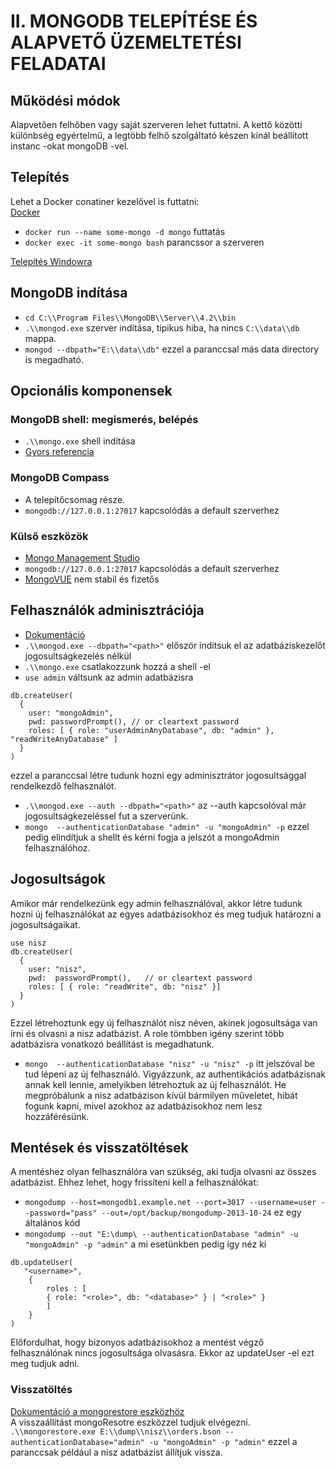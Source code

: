 # II. MONGODB TELEPÍTÉSE ÉS ALAPVETŐ ÜZEMELTETÉSI FELADATAI

## Működési módok
Alapvetően felhőben vagy saját szerveren lehet futtatni. A kettő közötti különbség egyértelmű, a legtöbb felhő szolgáltató készen kínál beállított instanc -okat mongoDB -vel.

## Telepítés
Lehet a Docker conatiner kezelővel is futtatni:  
[Docker](https://www.docker.com/get-started)  
- `docker run --name some-mongo -d mongo` futtatás
- `docker exec -it some-mongo bash` parancssor a szerveren
  
[Telepítés Windowra](https://www.mongodb.com/dr/fastdl.mongodb.org/win32/mongodb-win32-x86_64-2012plus-4.2.6-signed.msi/download)  

## MongoDB indítása
- `cd C:\\Program Files\\MongoDB\\Server\\4.2\\bin`
- `.\\mongod.exe` szerver indítása, tipikus hiba, ha nincs `C:\\data\\db` mappa.
- `mongod --dbpath="E:\\data\\db"` ezzel a paranccsal más data directory is 
megadható.

## Opcionális komponensek
### MongoDB shell: megismerés, belépés
- `.\\mongo.exe` shell indítása
- [Gyors referencia](https://docs.mongodb.com/manual/reference/mongo-shell/)

### MongoDB Compass
- A telepítőcsomag része.
- `mongodb://127.0.0.1:27017` kapcsolódás a default szerverhez

### Külső eszközök 
- [Mongo Management Studio](http://mms.litixsoft.de/index.php?lang=en)
- `mongodb://127.0.0.1:27017` kapcsolódás a default szerverhez
- [MongoVUE](https://mongovue.software.informer.com/) nem stabil és fizetős

## Felhasználók adminisztrációja
- [Dokumentáció](https://docs.mongodb.com/manual/tutorial/enable-authentication/)
- `.\\mongod.exe --dbpath="<path>"` először indítsuk el az adatbáziskezelőt 
jogosultságkezelés nélkül
- `.\\mongo.exe` csatlakozzunk hozzá a shell -el
- `use admin` váltsunk az admin adatbázisra
```shell
db.createUser(
  {
    user: "mongoAdmin",
    pwd: passwordPrompt(), // or cleartext password
    roles: [ { role: "userAdminAnyDatabase", db: "admin" }, "readWriteAnyDatabase" ]
  }
)
```
ezzel a paranccsal létre tudunk hozni egy adminisztrátor jogosultsággal 
rendelkezdő felhasználót.  
- `.\\mongod.exe --auth --dbpath="<path>"` az --auth kapcsolóval 
már jogosultságkezeléssel fut a szerverünk.
- `mongo  --authenticationDatabase "admin" -u "mongoAdmin" -p` ezzel pedig 
elindítjuk a shellt és kérni fogja a jelszót a mongoAdmin felhasználóhoz.

## Jogosultságok
Amikor már rendelkezünk egy admin felhasználóval, akkor létre tudunk hozni új 
felhasználókat az egyes adatbázisokhoz és meg tudjuk határozni a 
jogosultságaikat.  
```shell
use nisz
db.createUser(
  {
    user: "nisz",
    pwd:  passwordPrompt(),   // or cleartext password
    roles: [ { role: "readWrite", db: "nisz" }]
  }
)
```
Ezzel létrehoztunk egy új felhasználót nisz néven, akinek jogosultsága van 
írni és olvasni a nisz adatbázist. A role tömbben igény szerint több 
adatbázisra vonatkozó beállítást is megadhatunk.  
- `mongo  --authenticationDatabase "nisz" -u "nisz" -p` itt jelszóval be tud 
lépeni az új felhasználó. Vigyázzunk, az authentikációs adatbázisnak annak 
kell lennie, amelyikben létrehoztuk az új felhasználót. 
He megpróbálunk a nisz adatbázison kívül bármilyen műveletet, hibát fogunk 
kapni, mivel azokhoz az adatbázisokhoz nem lesz hozzáférésünk.

## Mentések és visszatöltések
A mentéshez olyan felhasználóra van szükség, aki tudja olvasni az összes 
adatbázist. Ehhez lehet, hogy frissíteni kell a felhasználókat:  
- `mongodump --host=mongodb1.example.net --port=3017 --username=user --password="pass" --out=/opt/backup/mongodump-2013-10-24` ez egy általános kód  
- `mongodump --out "E:\dump\ --authenticationDatabase "admin" -u "mongoAdmin" -p "admin"` a mi esetünkben pedig így néz ki  
  
```shell
db.updateUser(
   "<username>",
    {
        roles : [
        { role: "<role>", db: "<database>" } | "<role>" }
        ]
    }
)
```  
Előfordulhat, hogy bizonyos adatbázisokhoz a mentést végző felhasználónak nincs 
jogosultsága olvasásra. Ekkor az updateUser -el ezt meg tudjuk adni.  

### Visszatöltés
[Dokumentáció a mongorestore eszközhöz](https://docs.mongodb.com/manual/reference/program/mongorestore/#bin.mongorestore)  
A visszaállítást mongoResotre eszközzel tudjuk elvégezni.  
`.\\mongorestore.exe E:\\dump\\nisz\\orders.bson --authenticationDatabase="admin" -u "mongoAdmin" -p "admin"` ezzel a paranccsak például a nisz adatbázist állítjuk 
vissza.